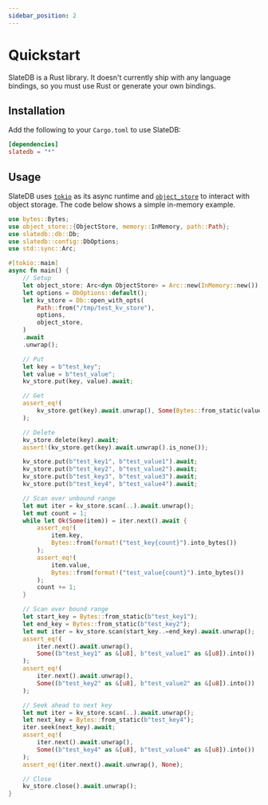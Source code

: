 ```yaml
---
sidebar_position: 2
---
```


# Quickstart

SlateDB is a Rust library. It doesn't currently ship with any language bindings, so you must use Rust or generate your own bindings.

## Installation

Add the following to your `Cargo.toml` to use SlateDB:

```toml
[dependencies]
slatedb = "*"
```

## Usage

SlateDB uses [`tokio`](https://crates.io/crates/tokio) as its async runtime and [`object_store`](https://docs.rs/object_store/latest/object_store/) to interact with object storage. The code below shows a simple in-memory example.

```rust
use bytes::Bytes;
use object_store::{ObjectStore, memory::InMemory, path::Path};
use slatedb::db::Db;
use slatedb::config::DbOptions;
use std::sync::Arc;

#[tokio::main]
async fn main() {
    // Setup
    let object_store: Arc<dyn ObjectStore> = Arc::new(InMemory::new());
    let options = DbOptions::default();
    let kv_store = Db::open_with_opts(
        Path::from("/tmp/test_kv_store"),
        options,
        object_store,
    )
    .await
    .unwrap();

    // Put
    let key = b"test_key";
    let value = b"test_value";
    kv_store.put(key, value).await;

    // Get
    assert_eq!(
        kv_store.get(key).await.unwrap(), Some(Bytes::from_static(value))
    );

    // Delete
    kv_store.delete(key).await;
    assert!(kv_store.get(key).await.unwrap().is_none());

    kv_store.put(b"test_key1", b"test_value1").await;
    kv_store.put(b"test_key2", b"test_value2").await;
    kv_store.put(b"test_key3", b"test_value3").await;
    kv_store.put(b"test_key4", b"test_value4").await;

    // Scan over unbound range
    let mut iter = kv_store.scan(..).await.unwrap();
    let mut count = 1;
    while let Ok(Some(item)) = iter.next().await {
        assert_eq!(
            item.key,
            Bytes::from(format!("test_key{count}").into_bytes())
        );
        assert_eq!(
            item.value,
            Bytes::from(format!("test_value{count}").into_bytes())
        );
        count += 1;
    }

    // Scan over bound range
    let start_key = Bytes::from_static(b"test_key1");
    let end_key = Bytes::from_static(b"test_key2");
    let mut iter = kv_store.scan(start_key..=end_key).await.unwrap();
    assert_eq!(
        iter.next().await.unwrap(),
        Some((b"test_key1" as &[u8], b"test_value1" as &[u8]).into())
    );
    assert_eq!(
        iter.next().await.unwrap(),
        Some((b"test_key2" as &[u8], b"test_value2" as &[u8]).into())
    );

    // Seek ahead to next key
    let mut iter = kv_store.scan(..).await.unwrap();
    let next_key = Bytes::from_static(b"test_key4");
    iter.seek(next_key).await;
    assert_eq!(
        iter.next().await.unwrap(),
        Some((b"test_key4" as &[u8], b"test_value4" as &[u8]).into())
    );
    assert_eq!(iter.next().await.unwrap(), None);

    // Close
    kv_store.close().await.unwrap();
}
```
